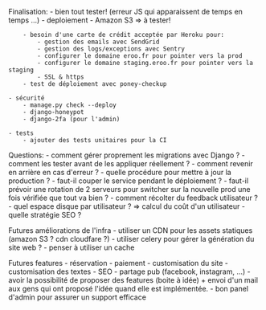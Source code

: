 Finalisation:
    - bien tout tester! (erreur JS qui apparaissent de temps en temps ...)
    - deploiement
        - Amazon S3 => à tester!

        - besoin d'une carte de crédit acceptée par Heroku pour:
            - gestion des emails avec SendGrid
            - gestion des logs/exceptions avec Sentry
            - configurer le domaine eroo.fr pour pointer vers la prod
            - configurer le domaine staging.eroo.fr pour pointer vers la staging
            - SSL & https
        - test de déploiement avec poney-checkup

    - sécurité
        - manage.py check --deploy
        - django-honeypot
        - django-2fa (pour l'admin)

    - tests
        - ajouter des tests unitaires pour la CI

Questions:
    - comment gérer proprement les migrations avec Django ?
        - comment les tester avant de les appliquer réellement ?
        - comment revenir en arrière en cas d'erreur ?
    - quelle procédure pour mettre à jour la production ?
        - faut-il couper le service pendant le déploiement ?
        - faut-il prévoir une rotation de 2 serveurs pour switcher sur la nouvelle prod une fois vérifiée que tout va bien ?
    - comment récolter du feedback utilisateur ?
    - quel espace disque par utilisateur ? => calcul du coût d'un utilisateur
    - quelle stratégie SEO ?

Futures améliorations de l'infra
    - utiliser un CDN pour les assets statiques (amazon S3 ? cdn cloudfare ?)
    - utiliser celery pour gérer la génération du site web ?
    - penser à utiliser un cache

Futures features
    - réservation
    - paiement
    - customisation du site
    - customisation des textes
    - SEO
    - partage pub (facebook, instagram, ...)
    - avoir la possibilité de proposer des features (boite à idée) + envoi d'un mail aux gens qui ont proposé l'idée quand elle est implémentée.
    - bon panel d'admin pour assurer un support efficace

